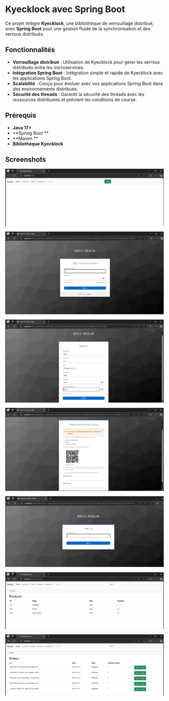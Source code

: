 # Kyecklock avec Spring Boot

Ce projet intègre **Kyecklock**, une bibliothèque de verrouillage distribué, avec **Spring Boot** pour une gestion fluide de la synchronisation et des verrous distribués.

## Fonctionnalités

- **Verrouillage distribué** : Utilisation de Kyecklock pour gérer les verrous distribués entre les microservices.
- **Intégration Spring Boot** : Intégration simple et rapide de Kyecklock avec les applications Spring Boot.
- **Scalabilité** : Conçu pour évoluer avec vos applications Spring Boot dans des environnements distribués.
- **Sécurité des threads** : Garantit la sécurité des threads avec les ressources distribuées et prévient les conditions de course.

## Prérequis

- **Java 17+**
- **Spring Boot **
- **Maven **
- **Bibliothèque Kyecklock**


## Screenshots

![S1.png](screen%2FS1.png)

![Login.png](screen%2FLogin.png)

![Register.png](screen%2FRegister.png)

![OTP.png](screen%2FOTP.png)

![One.png](screen%2FOne.png)

![Products.png](screen%2FProducts.png)

![Order.png](screen%2FOrder.png)